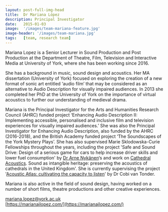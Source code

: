 ```yaml
---
layout: post-full-img-head
title:  Dr Mariana López
description: Principal Investigator
date:   2015-01-03
image:  '/images/team-mariana-feature.jpg'
image-header: '/images/team-mariana.jpg'
tags:   [team, research team]
---
```

Mariana Lopez is a Senior Lecturer in Sound Production and Post Production at the Department of Theatre, Film, Television and Interactive Media at University of York, where she has been working since 2016.


She has a background in music, sound design and acoustics. Her MA dissertation (University of York) focused on exploring the creation of a new format of sonic art entitled ‘audio film’ that may be considered as an alternative to Audio Description for visually impaired audiences.  In 2013 she completed her PhD at the University of York on the importance of virtual acoustics to further our understanding of medieval drama.


Mariana is the Principal Investigator for the Arts and Humanities Research Council (AHRC) funded project ‘Enhancing Audio Description II: Implementing accessible, personalised and inclusive film and television experiences for visually impaired audiences.’ She was also the Principal Investigator for Enhancing Audio Description, also funded by the AHRC (2016-2018), and the British Academy funded project ‘The Soundscapes of the York Mystery Plays’. She has also supervised Marie Sklodowska-Curie Fellowships throughout the years, including the project 'Safe and Sound Drive: Design of a serious game for cars to help increase driver skills and lower fuel consumption' by [Dr Arne Nykänen](https://www.ltu.se/staff/a/arny-1.11844?l=en)‘s and work on [Cathedral Acoustics](ttps://www.cathedralacoustics.com/). Sound as intangible heritage: preserving the acoustics of cathedrals in the United Kingdom'. She is currently supervising the project '[Acoustic Atlas: cultivating the capacity to listen](https://www.acousticatlas.de/)' by Dr Cobi van Tonder.


Mariana is also active in the field of sound design, having worked on a number of short films, theatre productions and other creative experiences.


<a href = "mailto: mariana.lopez@york.ac.uk">mariana.lopez@york.ac.uk</a>
<br>
[https://marianajlopez.com/](https://marianajlopez.com/)